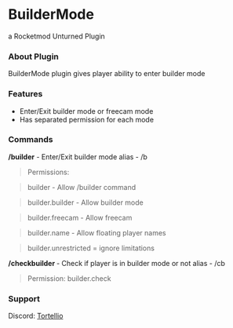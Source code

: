 # BuilderMode
a Rocketmod Unturned Plugin

### About Plugin
BuilderMode plugin gives player ability to enter builder mode

### Features
- Enter/Exit builder mode or freecam mode
- Has separated permission for each mode

### Commands
**/builder** - Enter/Exit builder mode
alias - /b
> Permissions:

> builder - Allow /builder command

> builder.builder - Allow builder mode

> builder.freecam - Allow freecam

> builder.name - Allow floating player names

> builder.unrestricted = ignore limitations 

**/checkbuilder <playername>** - Check if player is in builder mode or not
alias - /cb <playername>
> Permission: builder.check

### Support
Discord: [Tortellio](https://discord.gg/pzQwsew)

